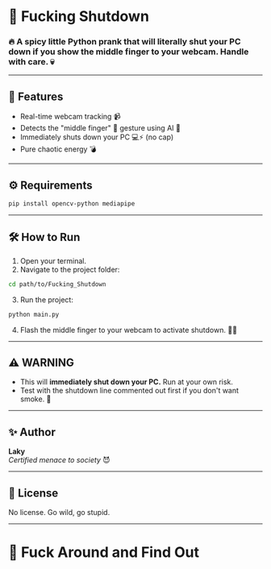 # 🤬 Fucking Shutdown

### 🔥 A spicy little Python prank that will literally shut your PC down if you show the middle finger to your webcam. Handle with care. 💀

---

## 🚀 Features
- Real-time webcam tracking 📹
- Detects the "middle finger" 🖕 gesture using AI 🧠
- Immediately shuts down your PC 💻⚡ (no cap)
- Pure chaotic energy 💣

---

## ⚙️ Requirements
```bash
pip install opencv-python mediapipe
```

---

## 🛠️ How to Run
1. Open your terminal.
2. Navigate to the project folder:
```bash
cd path/to/Fucking_Shutdown
```
3. Run the project:
```bash
python main.py
```
4. Flash the middle finger to your webcam to activate shutdown. 🖕💥

---

## ⚠️ WARNING
- This will **immediately shut down your PC.** Run at your own risk.
- Test with the shutdown line commented out first if you don't want smoke. 🚬

---

## ✨ Author
**Laky**  
*Certified menace to society* 😈

---

## 📢 License
No license. Go wild, go stupid.

---

# 🖕 Fuck Around and Find Out
